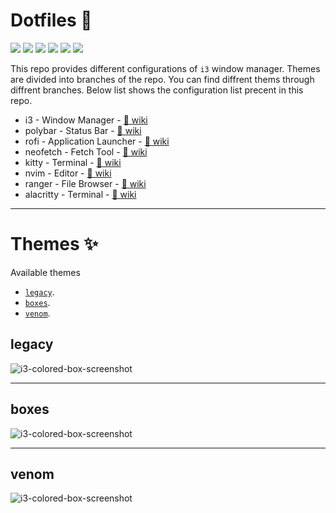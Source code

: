 # Dotfiles 🔧

![](https://img.shields.io/badge/-Gnu-informational?style=flat&logo=GNU&logoColor=white&color=A42E2B) ![](https://img.shields.io/badge/-Linux-informational?style=flat&logo=Linux&logoColor=white&color=000000) ![](https://img.shields.io/badge/-Arch-informational?style=flat&logo=Arch-Linux&logoColor=white&color=1793D1) ![](https://img.shields.io/badge/-Xorg-informational?style=flat&logo=X.Org&logoColor=white&color=F28834) ![](https://img.shields.io/badge/-ZSH-informational?style=flat&logo=gnu-bash&logoColor=white&color=C97E84) ![](https://img.shields.io/badge/-Vim-informational?style=flat&logo=neovim&message="Neovim"&logoColor=white&color=019733)

This repo provides different configurations of `i3` window manager. Themes are divided into branches of the repo. You can find diffrent thems through diffrent branches. Below list shows the configuration list precent in this repo.

- i3 - Window Manager - [🔗 wiki](https://i3wm.org/docs/)
- polybar - Status Bar - [🔗 wiki](https://github.com/polybar/polybar)
- rofi - Application Launcher - [🔗 wiki](https://github.com/davatorium/rofi)
- neofetch - Fetch Tool - [🔗 wiki](https://github.com/dylanaraps/neofetch)
- kitty - Terminal - [🔗 wiki](https://sw.kovidgoyal.net/kitty/)
- nvim - Editor - [🔗 wiki](https://neovim.io/)
- ranger - File Browser - [🔗 wiki](https://github.com/ranger/ranger)
- alacritty - Terminal - [🔗 wiki](https://github.com/alacritty/alacritty)

***

# Themes ✨

Available themes
- [`legacy`](#legacy).
- [`boxes`](#boxes).
- [`venom`](#venom).

## legacy

![i3-colored-box-screenshot](https://github.com/nipunravisara/.dotfiles/blob/legacy/.screenshots/legacy.png?raw=true "legacy")

***

## boxes

![i3-colored-box-screenshot](https://github.com/nipunravisara/.dotfiles/blob/legacy/.screenshots/legacy.png?raw=true "legacy")

***

## venom

![i3-colored-box-screenshot](https://github.com/nipunravisara/.dotfiles/blob/i3-colored-box-minimal/.screenshots/venom-screenshot.png?raw=true "legacy")

